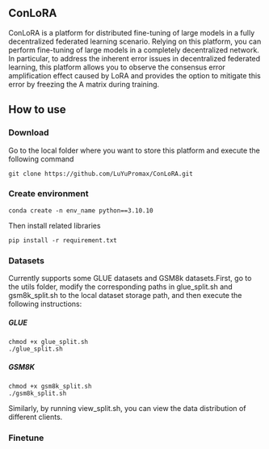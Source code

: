 ## ConLoRA
ConLoRA is a platform for distributed fine-tuning of large models in a fully decentralized federated learning scenario. Relying on this platform, you can perform fine-tuning of large models in a completely decentralized network. In particular, to address the inherent error issues in decentralized federated learning, this platform allows you to observe the consensus error amplification effect caused by LoRA and provides the option to mitigate this error by freezing the A matrix during training.

## How to use
### Download
Go to the local folder where you want to store this platform and execute the following command
```
git clone https://github.com/LuYuPromax/ConLoRA.git
```

### Create environment
```
conda create -n env_name python==3.10.10
```
Then install related libraries
```
pip install -r requirement.txt
```

### Datasets
Currently supports some GLUE datasets and GSM8k datasets.First, go to the utils folder, modify the corresponding paths in glue_split.sh and gsm8k_split.sh to the local dataset storage path, and then execute the following instructions:
##### GLUE
```
chmod +x glue_split.sh
./glue_split.sh
```
##### GSM8K
```
chmod +x gsm8k_split.sh
./gsm8k_split.sh
```
Similarly, by running view_split.sh, you can view the data distribution of different clients.

### Finetune

